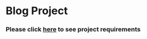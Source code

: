 # Blog Project 
### Please click [here][requirementUrl] to see project requirements

[requirementUrl]: https://github.com/berkayclk/blog-project/blob/master/ProjectRequirements.md
